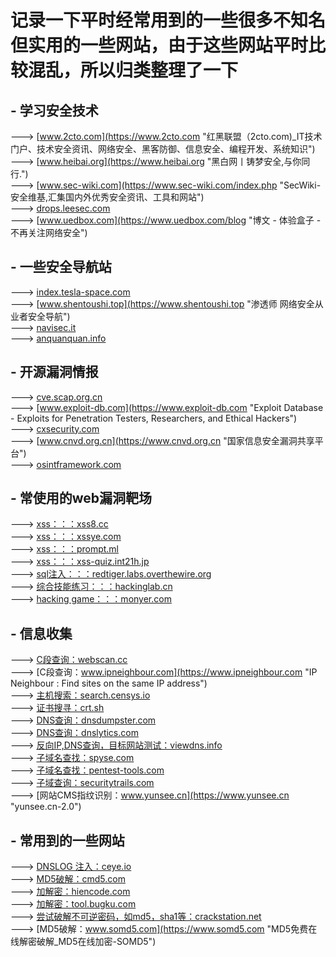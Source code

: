 # 记录一下平时经常用到的一些很多不知名但实用的一些网站，由于这些网站平时比较混乱，所以归类整理了一下


## - 学习安全技术
---> [www.2cto.com](https://www.2cto.com "红黑联盟（2cto.com)_IT技术门户、技术安全资讯、网络安全、黑客防御、信息安全、编程开发、系统知识")<br>
---> [www.heibai.org](https://www.heibai.org "黑白网丨铸梦安全,与你同行.")<br>
---> [www.sec-wiki.com](https://www.sec-wiki.com/index.php "SecWiki-安全维基,汇集国内外优秀安全资讯、工具和网站")<br>
---> [drops.leesec.com](http://drops.leesec.com/#! "WooYun知识库")<br>
---> [www.uedbox.com](https://www.uedbox.com/blog "博文 - 体验盒子 - 不再关注网络安全")<br>


## - 一些安全导航站
---> [index.tesla-space.com](https://index.tesla-space.com "HACK学习-信息安全导航 | 做最全面的信息安全导航知识站")<br>
---> [www.shentoushi.top](https://www.shentoushi.top "渗透师 网络安全从业者安全导航")<br>
---> [navisec.it](https://navisec.it "NaviSec.it  纳威安全导航 | 网络安全导航")<br>
---> [anquanquan.info](https://www.anquanquan.info "安全圈info - 做接地气的信息安全导航")<br>

## - 开源漏洞情报
---> [cve.scap.org.cn](http://cve.scap.org.cn "首页 - 信息安全漏洞门户 VULHUB")<br>
---> [www.exploit-db.com](https://www.exploit-db.com "Exploit Database - Exploits for Penetration Testers, Researchers, and Ethical Hackers")<br>
---> [cxsecurity.com](https://cxsecurity.com "CXSECURITY.COM Free Security List")<br>
---> [www.cnvd.org.cn](https://www.cnvd.org.cn "国家信息安全漏洞共享平台")<br>
---> [osintframework.com](https://osintframework.com "开源情报框架")<br>

## - 常使用的web漏洞靶场
---> [xss：：：xss8.cc](https://xss8.cc "XSS平台-XSS安全测试平台")<br>
---> [xss：：：xssye.com](https://xssye.com "XSS 学习平台")<br>
---> [xss：：：prompt.ml](https://prompt.ml "prompt(1) to win - 0x0")<br>
---> [xss：：：xss-quiz.int21h.jp](http://xss-quiz.int21h.jp "XSS Challenges (by yamagata21) - Stage #1")<br>
---> [sql注入：：：redtiger.labs.overthewire.org](http://redtiger.labs.overthewire.org "RedTiger's Hackit")<br>
---> [综合技能练习：：：hackinglab.cn](http://hackinglab.cn/index.php "网络安全实验室|网络信息安全攻防学习平台")<br>
---> [hacking game：：：monyer.com](http://monyer.com/game "Monyer's Game")<br>

## - 信息收集
---> [C段查询：webscan.cc](https://webscan.cc "同IP网站查询,C段查询,IP反查域名,在线C段,旁站工具 - WebScan")<br>
---> [C段查询：www.ipneighbour.com](https://www.ipneighbour.com "IP Neighbour : Find sites on the same IP address")<br>
---> [主机搜索：search.censys.io](https://search.censys.io "Censys Search")<br>
---> [证书搜寻：crt.sh](https://crt.sh "crt.sh | Certificate Search")<br>
---> [DNS查询：dnsdumpster.com](https://dnsdumpster.com "DNSdumpster.com - dns recon and research, find and lookup dns records")<br>
---> [DNS查询：dnslytics.com](https://dnslytics.com "Online investigation tool - Reverse IP, NS, MX, WHOIS and Search Tools")<br>
---> [反向IP,DNS查询，目标网站测试：viewdns.info](https://viewdns.info "ViewDNS.info - Your one source for DNS related tools!")<br>
---> [子域名查找：spyse.com](https://spyse.com/tools/subdomain-finder "Subdomain Finder - Quick and Precise Enumeration | Spyse")<br>
---> [子域名查找：pentest-tools.com](https://pentest-tools.com/information-gathering/find-subdomains-of-domain "Find Subdomains Online - Pentest-Tools.com")<br>
---> [子域查询：securitytrails.com](https://securitytrails.com "SecurityTrails: Data Security, Threat Hunting, and Attack Surface Management Solutions for Security Teams")<br>
---> [网站CMS指纹识别：www.yunsee.cn](https://www.yunsee.cn "yunsee.cn-2.0")


## - 常用到的一些网站
---> [DNSLOG 注入：ceye.io](http://ceye.io "CEYE - Monitor service for security testing")<br>
---> [MD5破解：cmd5.com](https://www.cmd5.com "md5在线解密破解,md5解密加密")<br>
---> [加解密：hiencode.com](http://www.hiencode.com "CTF在线工具-CTF工具|CTF编码|CTF密码学|CTF加解密|程序员工具|在线编解码")<br>
---> [加解密：tool.bugku.com](https://tool.bugku.com "CTF|CTF工具下载|CTF工具包|CTF教程")<br>
---> [尝试破解不可逆密码，如md5，sha1等：crackstation.net](https://crackstation.net "CrackStation - Online Password Hash Cracking - MD5, SHA1, Linux, Rainbow Tables, etc.")<br>
---> [MD5破解：www.somd5.com](https://www.somd5.com "MD5免费在线解密破解_MD5在线加密-SOMD5")<br>
